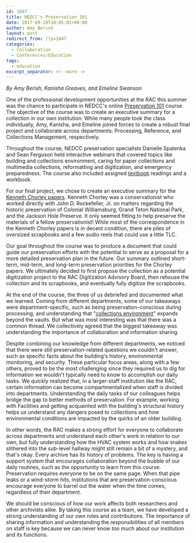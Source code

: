 ```yaml
---
id: 1847
title: NEDCC's Preservation 101
date: 2017-09-20T10:05:01+00:00
author: Amy Berish
layout: post
redirect_from: /?p=1847
categories:
  - Collaboration
  - Conferences/Education
tags:
  - education
excerpt_separator: <!--more-->
---
```

_By Amy Berish, Kanisha Greaves, and Emeline Swanson_

One of the professional development opportunities at the RAC this summer was the chance to participate in NEDCC's online [Preservation 101](https://www.nedcc.org/preservation-training/preservation-101-online-course) course. The objective of the course was to create an executive summary for a collection in our own institution. While many people took the class individually, Amy, Kanisha, and Emeline joined forces to create a robust final project and collaborate across departments: Processing, Reference, and Collections Management, respectively.

<!--more-->

Throughout the course, NEDCC preservation specialists Danielle Spalenka and Sean Ferguson held interactive webinars that covered topics like building and collections environment, caring for paper collections and multimedia collections, reformatting and digitization, and emergency preparedness. The course also included assigned [textbook](https://www.nedcc.org/preservation101/welcome) readings and a workbook.

For our final project, we chose to create an executive summary for the [Kenneth Chorley papers](http://dimes.rockarch.org/FA067/collection). Kenneth Chorley was a conservationist who worked directly with John D. Rockefeller, Jr. on matters regarding the historic preservation of Colonial Williamsburg, Grand Teton National Park, and the Jackson Hole Preserve. It only seemed fitting to help preserve the materials of a fellow preservationist! While most of the correspondence in the Kenneth Chorley papers is in decent condition, there are piles of oversized scrapbooks and a few audio reels that could use a little TLC.

Our goal throughout the course was to produce a document that could guide our preservation efforts with the potential to serve as a proposal for a more detailed preservation plan in the future. Our summary outlined short-term, mid-term, and long-term preservation priorities for the Chorley papers. We ultimately decided to first propose the collection as a potential digitization project to the RAC Digitization Advisory Board, then rehouse the collection and its scrapbooks, and eventually fully digitize the scrapbooks.

At the end of the course, the three of us debriefed and documented what we learned. Coming from different departments, some of our takeaways were department-specific, such as being preservation-conscious during processing, and understanding that "[collections environment](https://www.nedcc.org/assets/media/documents/Pres101/CollectionsEnvironment.pdf)" expands beyond the vaults. But what was most interesting was that there was a common thread. We collectively agreed that the biggest takeaway was understanding the importance of collaboration and information sharing.

Despite combining our knowledge from different departments, we noticed that there were still preservation-related questions we couldn't answer, such as specific facts about the building's history, environmental monitoring, and security. These particular focus areas, along with a few others, proved to be the most challenging since they required us to dig for information we wouldn't typically need to know to accomplish our daily tasks. We quickly realized that, in a larger-staff institution like the RAC, certain information can become compartmentalized when staff is divided into departments. Understanding the daily tasks of our colleagues helps bridge the gap to better methods of preservation. For example, working with Facilities and getting acquainted with the building's structural history helps us understand any dangers posed to collections and how environmental conditions are impacted by the quirks of an older building.

In other words, the RAC makes a strong effort for everyone to collaborate across departments and understand each other's work in relation to our own, but fully understanding how the HVAC system works and how snakes slithered into the sub-level hallway might still remain a bit of a mystery, and that's okay. Every archive has its history of problems. The key is having a support system that encourages collaboration beyond the bubble of our daily routines, such as the opportunity to learn from this course. Preservation requires everyone to be on the same page. When that pipe leaks or a wind-storm hits, institutions that are preservation-conscious encourage everyone to barrel out the water when the time comes, regardless of their department.

We should be conscious of how our work affects both researchers and other archivists alike. By taking this course as a team, we have developed a strong understanding of our own roles and contributions. The importance of sharing information and understanding the responsibilities of all members on staff is key because we can never know _too much_ about our institution and its functions.
